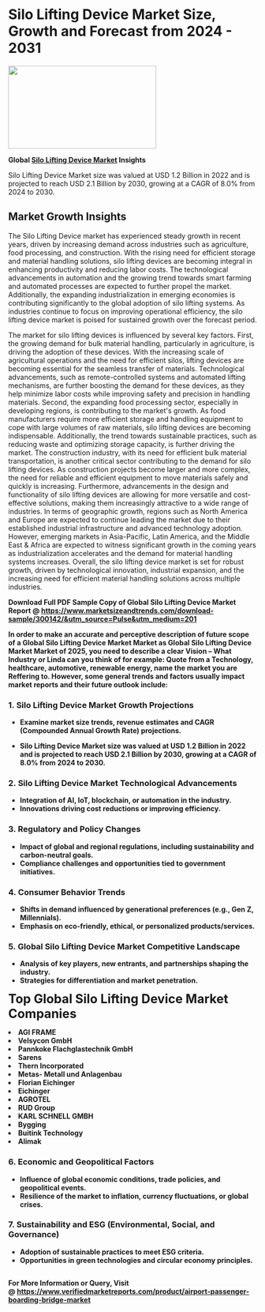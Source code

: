 <H1>Silo Lifting Device Market Size, Growth and Forecast from 2024 - 2031</H1><img class="aligncenter size-medium wp-image-584254" src="https://thirdeyenews.in/wp-content/uploads/2024/09/Global-Market-Research-300x168.jpeg" alt="" width="300" height="168" /><p><strong>Global&nbsp;<a href="https://www.marketsizeandtrends.com/download-sample/300142/&amp;utm_source=Pulse&amp;utm_medium=201">Silo Lifting Device Market</a> Insights</strong></p><p>Silo Lifting Device Market size was valued at USD 1.2 Billion in 2022 and is projected to reach USD 2.1 Billion by 2030, growing at a CAGR of 8.0% from 2024 to 2030.</p><p><h2>Market Growth Insights</h2> <p>The Silo Lifting Device market has experienced steady growth in recent years, driven by increasing demand across industries such as agriculture, food processing, and construction. With the rising need for efficient storage and material handling solutions, silo lifting devices are becoming integral in enhancing productivity and reducing labor costs. The technological advancements in automation and the growing trend towards smart farming and automated processes are expected to further propel the market. Additionally, the expanding industrialization in emerging economies is contributing significantly to the global adoption of silo lifting systems. As industries continue to focus on improving operational efficiency, the silo lifting device market is poised for sustained growth over the forecast period.</p> <p><strong></strong></p> <p>The market for silo lifting devices is influenced by several key factors. First, the growing demand for bulk material handling, particularly in agriculture, is driving the adoption of these devices. With the increasing scale of agricultural operations and the need for efficient silos, lifting devices are becoming essential for the seamless transfer of materials. Technological advancements, such as remote-controlled systems and automated lifting mechanisms, are further boosting the demand for these devices, as they help minimize labor costs while improving safety and precision in handling materials. Second, the expanding food processing sector, especially in developing regions, is contributing to the market's growth. As food manufacturers require more efficient storage and handling equipment to cope with large volumes of raw materials, silo lifting devices are becoming indispensable. Additionally, the trend towards sustainable practices, such as reducing waste and optimizing storage capacity, is further driving the market. The construction industry, with its need for efficient bulk material transportation, is another critical sector contributing to the demand for silo lifting devices. As construction projects become larger and more complex, the need for reliable and efficient equipment to move materials safely and quickly is increasing. Furthermore, advancements in the design and functionality of silo lifting devices are allowing for more versatile and cost-effective solutions, making them increasingly attractive to a wide range of industries. In terms of geographic growth, regions such as North America and Europe are expected to continue leading the market due to their established industrial infrastructure and advanced technology adoption. However, emerging markets in Asia-Pacific, Latin America, and the Middle East & Africa are expected to witness significant growth in the coming years as industrialization accelerates and the demand for material handling systems increases. Overall, the silo lifting device market is set for robust growth, driven by technological innovation, industrial expansion, and the increasing need for efficient material handling solutions across multiple industries.</p> <p><strong></p><p><span class=""><strong>Download Full PDF Sample Copy of Global Silo Lifting Device Market Report</strong> @ <a href="https://www.marketsizeandtrends.com/download-sample/300142/&amp;utm_source=Pulse&amp;utm_medium=201" target="_blank">https://www.marketsizeandtrends.com/download-sample/300142/&amp;utm_source=Pulse&amp;utm_medium=201</a></span></p><p>In order to make an accurate and perceptive description of future scope of a Global&nbsp;Silo Lifting Device Market Market as Global&nbsp;Silo Lifting Device Market Market of 2025, you need to describe a clear Vision &ndash; What Industry or Linda can you think of for example: Quote from a Technology, healthcare, automotive, renewable energy, name the market you are Reffering to. However, some general trends and factors usually impact market reports and their future outlook include:</p><h3>1.&nbsp;<strong>Silo Lifting Device Market Growth Projections</strong></h3><ul><li>Examine market size trends, revenue estimates and CAGR (Compounded Annual Growth Rate) projections.</li><li><p>Silo Lifting Device Market size was valued at USD 1.2 Billion in 2022 and is projected to reach USD 2.1 Billion by 2030, growing at a CAGR of 8.0% from 2024 to 2030.</p></li></ul><h3>2.&nbsp;<strong>Silo Lifting Device Market Technological Advancements</strong></h3><ul><li>Integration of AI, IoT, blockchain, or automation in the industry.</li><li>Innovations driving cost reductions or improving efficiency.</li></ul><h3>3.&nbsp;<strong>Regulatory and Policy Changes</strong></h3><ul><li>Impact of global and regional regulations, including sustainability and carbon-neutral goals.</li><li>Compliance challenges and opportunities tied to government initiatives.</li></ul><h3>4.&nbsp;<strong>Consumer Behavior Trends</strong></h3><ul><li>Shifts in demand influenced by generational preferences (e.g., Gen Z, Millennials).</li><li>Emphasis on eco-friendly, ethical, or personalized products/services.</li></ul><h3>5.&nbsp;<strong>Global Silo Lifting Device Market Competitive Landscape</strong></h3><ul><li>Analysis of key players, new entrants, and partnerships shaping the industry.</li><li>Strategies for differentiation and market penetration.</li></ul><p data-pm-slice="1 1 []"><span style="color: inherit; font-family: inherit; font-size: 25px;">Top Global Silo Lifting Device Market Companies</span></p><div class="" data-test-id=""><p><li>AGI FRAME</li><li> Velsycon GmbH</li><li> Pannkoke Flachglastechnik GmbH</li><li> Sarens</li><li> Thern Incorporated</li><li> Metas- Metall und Anlagenbau</li><li> Florian Eichinger</li><li> Eichinger</li><li> AGROTEL</li><li> RUD Group</li><li> KARL SCHNELL GMBH</li><li> Bygging</li><li> Buitink Technology</li><li> Alimak</li></p></div><h3>6.&nbsp;<strong>Economic and Geopolitical Factors</strong></h3><ul><li>Influence of global economic conditions, trade policies, and geopolitical events.</li><li>Resilience of the market to inflation, currency fluctuations, or global crises.</li></ul><h3>7.&nbsp;<strong>Sustainability and ESG (Environmental, Social, and Governance)</strong></h3><ul><li>Adoption of sustainable practices to meet ESG criteria.</li><li>Opportunities in green technologies and circular economy principles.</li></ul><h2><strong style="font-size: 14px;">For More Information or Query, Visit @&nbsp;</strong><a style="background-color: #ffffff; font-size: 14px;" href="https://www.marketsizeandtrends.com/report/silo-lifting-device-market/" target="_blank">https://www.verifiedmarketreports.com/product/airport-passenger-boarding-bridge-market</a></h2>

